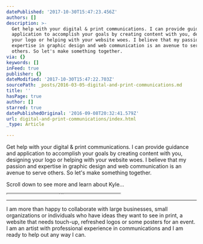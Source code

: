 ```yaml
---
datePublished: '2017-10-30T15:47:23.456Z'
authors: []
description: >-
  Get help with your digital & print communications. I can provide guidance and
  application to accomplish your goals by creating content with you, designing
  your logo or helping with your website woes. I believe that my passion and
  expertise in graphic design and web communication is an avenue to serve
  others. So let's make something together.
via: {}
keywords: []
inFeed: true
publisher: {}
dateModified: '2017-10-30T15:47:22.703Z'
sourcePath: _posts/2016-03-05-digital-and-print-communications.md
title: ''
hasPage: true
author: []
starred: true
datePublishedOriginal: '2016-09-08T20:32:41.579Z'
url: digital-and-print-communications/index.html
_type: Article

---
```

Get help with your digital & print communications. I can provide guidance and application to accomplish your goals by creating content with you, designing your logo or helping with your website woes. I believe that my passion and expertise in graphic design and web communication is an avenue to serve others. So let's make something together.

Scroll down to see more and learn about Kyle...

<iframe src="https://the-grid.github.io/ed-userhtml/?g=eJydkk9LAzEQxe9-ijEHD8I2VVHR7q5IFQ_in4LgQaRkN9N0NJssSbp1_fRmt1IVLII5TcLvzeS9JC2sbPOtdDtJ4MpapRHGViLMrIMxuTLu7x16DxfoSRl4xMJT6CDToPNkDdwLhZAkOaS-dFQHCG2NGQv4FviLaMTqlOVbfBfS7afxxfnD-RPscmiEA9XPnJbrdlOSkMHJ0fH-weHwaDjaQGlh1KIbnAFDwzZh0UYlQgcdbGRKq6PZiMz6tZHTokDdcfvvpR3f0qQyl5OT60XxPrn5KXJYCfeKgYyaWqPbKJoJ7XEEMYLn57wzn_JVLn_FBt6VGeN8uVwOVu2F9OgaKtEPSlvxOqYgJP-66ODFs_x7f2PXpaQGfGh1HCTJ11q0p2Q0GRx1EqoUzJHUPGRsj8GSZJj31aeksE6iS_rdqbGdCoSO8D9uyddPzM_6ZLNfYt0RVT1SC5LZ3W1fr4xkQ8bjn-XRTWf0mz_ef-cPjTv5dA" height="1" style=""></iframe>

---

I am more than happy to collaborate with large businesses, small organizations or individuals who have ideas they want to see in print, a website that needs touch-up, refreshed logos or some posters for an event. I am an artist with professional experience in communications and I am ready to help out any way I can.